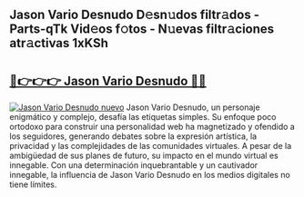 ## Jason Vario Desnudo D𝚎sn𝚞dos filtr𝚊dos - Parts-qTk Vid𝚎os f𝚘tos - N𝚞evas filtr𝚊ciones atr𝚊ctivas 1xKSh

# <h2><a href="http://mbaw3q9.tromn.icu/?c=Jason+Vario+Desnudo">🔗👉👉👉 Jason Vario Desnudo 🔗🔗</a></h2>

[![Jason Vario Desnudo nuevo](https://i.imgur.com/pEAQMta.gif)](http://mbaw3q9.tromn.icu/?c=Jason+Vario+Desnudo)
Jason Vario Desnudo, un personaje enigmático y complejo, desafía las etiquetas simples. Su enfoque poco ortodoxo para construir una personalidad web ha magnetizado y ofendido a los seguidores, generando debates sobre la expresión artística, la privacidad y las complejidades de las comunidades virtuales. A pesar de la ambigüedad de sus planes de futuro, su impacto en el mundo virtual es innegable. Con una determinación inquebrantable y un cautivador innegable, la influencia de Jason Vario Desnudo en los medios digitales no tiene límites.
